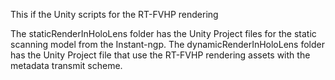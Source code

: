 This if the Unity scripts for the RT-FVHP rendering

The staticRenderInHoloLens folder has the Unity Project files for the static scanning model from the Instant-ngp.
The dynamicRenderInHoloLens folder has the Unity Project file that use the RT-FVHP rendering assets with the metadata transmit scheme.
